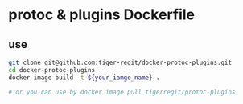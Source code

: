 # protoc & plugins Dockerfile

## use
```bash
git clone git@github.com:tiger-regit/docker-protoc-plugins.git
cd docker-protoc-plugins
docker image build -t ${your_iamge_name} .

# or you can use by docker image pull tigerregit/protoc-plugins
```
